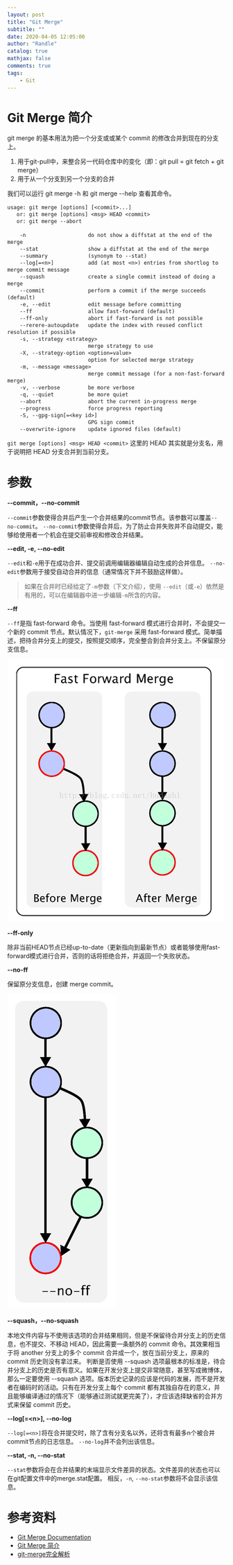 ```yaml
---
layout: post
title: "Git Merge"
subtitle: ""
date: 2020-04-05 12:05:00
author: "Randle"
catalog: true
mathjax: false
comments: true
tags:
    - Git
---
```


# Git Merge 简介

git merge 的基本用法为把一个分支或或某个 commit 的修改合并到现在的分支上。

1. 用于git-pull中，来整合另一代码仓库中的变化（即：git pull = git fetch + git merge）
2. 用于从一个分支到另一个分支的合并

我们可以运行 git merge -h 和 git merge --help 查看其命令。

```
usage: git merge [options] [<commit>...]
   or: git merge [options] <msg> HEAD <commit>
   or: git merge --abort

    -n                    do not show a diffstat at the end of the merge
    --stat                show a diffstat at the end of the merge
    --summary             (synonym to --stat)
    --log[=<n>]           add (at most <n>) entries from shortlog to merge commit message
    --squash              create a single commit instead of doing a merge
    --commit              perform a commit if the merge succeeds (default)
    -e, --edit            edit message before committing
    --ff                  allow fast-forward (default)
    --ff-only             abort if fast-forward is not possible
    --rerere-autoupdate   update the index with reused conflict resolution if possible
    -s, --strategy <strategy>
                          merge strategy to use
    -X, --strategy-option <option=value>
                          option for selected merge strategy
    -m, --message <message>
                          merge commit message (for a non-fast-forward merge)
    -v, --verbose         be more verbose
    -q, --quiet           be more quiet
    --abort               abort the current in-progress merge
    --progress            force progress reporting
    -S, --gpg-sign[=<key id>]
                          GPG sign commit
    --overwrite-ignore    update ignored files (default)
```
`git merge [options] <msg> HEAD <commit>` 这里的 HEAD 其实就是分支名，用于说明把 HEAD  分支合并到当前分支。

# 参数

**--commit，--no-commit**

`--commit`参数使得合并后产生一个合并结果的commit节点。该参数可以覆盖`--no-commit`。
`--no-commit`参数使得合并后，为了防止合并失败并不自动提交，能够给使用者一个机会在提交前审视和修改合并结果。

**--edit,  -e,  --no-edit**

`--edit`和`-e`用于在成功合并、提交前调用编辑器编辑自动生成的合并信息。
 `--no-edit`参数用于接受自动合并的信息（通常情况下并不鼓励这样做）。

> 如果在合并时已经给定了`-m`参数（下文介绍），使用 `--edit`（或`-e`）依然是有用的，可以在编辑器中进一步编辑`-m`所含的内容。

**--ff**

`--ff`是指 fast-forward 命令。当使用 fast-forward 模式进行合并时，不会提交一个新的 commit 节点。默认情况下，`git-merge` 采用 fast-forward 模式。简单描述，把待合并分支上的提交，按照提交顺序，完全整合到合并分支上。不保留原分支信息。

![](/img/20200405-git-merge/git-merge-ff.png)

**--ff-only**

除非当前HEAD节点已经up-to-date（更新指向到最新节点）或者能够使用fast-forward模式进行合并，否则的话将拒绝合并，并返回一个失败状态。

**--no-ff**

保留原分支信息，创建 merge commit。

![](/img/20200405-git-merge/git-merge-no-ff.png)

**--squash，--no-squash**

本地文件内容与不使用该选项的合并结果相同，但是不保留待合并分支上的历史信息，也不提交、不移动 HEAD，因此需要一条额外的 commit 命令。其效果相当于将 another 分支上的多个 commit 合并成一个，放在当前分支上，原来的 commit 历史则没有拿过来。 判断是否使用 --squash 选项最根本的标准是，待合并分支上的历史是否有意义。如果在开发分支上提交非常随意，甚至写成微博体，那么一定要使用 --squash 选项。版本历史记录的应该是代码的发展，而不是开发者在编码时的活动。只有在开发分支上每个 commit 都有其独自存在的意义，并且能够编译通过的情况下（能够通过测试就更完美了），才应该选择缺省的合并方式来保留 commit 历史。

**--log[=\<n\>], --no-log**

`--log[=<n>]`将在合并提交时，除了含有分支名以外，还将含有最多n个被合并commit节点的日志信息。
`--no-log`并不会列出该信息。

**--stat, -n, --no-stat**

`--stat`参数将会在合并结果的末端显示文件差异的状态。文件差异的状态也可以在git配置文件中的merge.stat配置。
相反，`-n`, `--no-stat`参数将不会显示该信息。

# 参考资料

- [Git Merge Documentation](https://git-scm.com/docs/git-merge)
- [Git Merge 简介](https://www.cnblogs.com/ShaYeBlog/p/8528515.html)
- [git-merge完全解析](https://www.jianshu.com/p/58a166f24c81)


